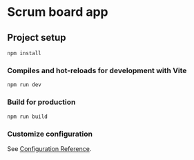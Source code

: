 # Scrum board app

## Project setup
```
npm install
```

### Compiles and hot-reloads for development with Vite
```
npm run dev
```

### Build for production
```
npm run build
```

### Customize configuration
See [Configuration Reference](https://cli.vuejs.org/config/).
